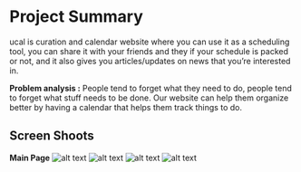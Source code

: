 # Project Summary 
ucal is  curation and calendar website where you can use it as a scheduling tool, you can share it with your friends and they if your schedule is packed or not, and it also gives you articles/updates on news that you’re interested in.


**Problem analysis :**
People tend to forget what they need to do, people tend to forget what stuff needs to be done. Our website can help them organize better by having a calendar that helps them track things to do.


## Screen Shoots
**Main Page**
![alt text](https://github.com/Narwhalssss/HCI-FP/tree/main/images/mainpage1.jpg?raw=true)
![alt text](https://github.com/Narwhalssss/HCI-FP/tree/main/images/mainpage2.jpg?raw=true)
![alt text](https://github.com/Narwhalssss/HCI-FP/tree/main/images/mainpage3.jpg?raw=true)
![alt text](https://github.com/Narwhalssss/HCI-FP/tree/main/images/mainpage4.jpg?raw=true)
